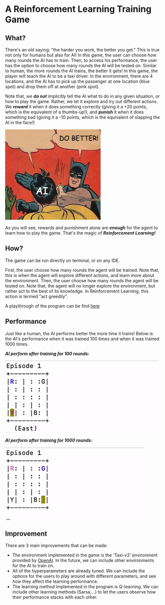 # A Reinforcement Learning Training Game

## What?
There's an old saying: "the harder you work, the better you get." This is true not only for humans but also for AI! In this game, the user can choose how many rounds the AI has to train. Then, to access his performance, the user has the option to choose how many rounds the AI will be tested on. Similar to human, the more rounds the AI trains, the better it gets! In this game, the player will teach the AI to be a taxi driver. In the environment, there are 4 locations, and the AI has to pick up the passenger at one location (blue spot) and drop them off at another (pink spot). 

Note that, we ***do not*** implicitly tell the AI what to do in any given situation, or how to play the game. Rather, we let it explore and try out different actions. We ***reward*** it when it does something correctly (giving it a +20 points, which is the equivalent of a thumbs-up!), and ***punish*** it when it does something bad (giving it a -10 points, which is the equivalent of slapping the AI in the face!)

![](trainingai.png)

As you will see, rewards and punishment alone are ***enough*** for the agent to learn how to play the game. That's the magic of ***Reinforcement Learning!*** 

## How?
The game can be run directly on terminal, or on any IDE.

First, the user choose how many rounds the agent will be trained. Note that, this is when the agent will explore different actions, and learn more about the environment. Then, the user choose how many rounds the agent will be tested on. Note that, the agent will no longer explore the environment, but rather act to the best of its knowledge. In Reinforcement Learning, this action is termed "act greedily". 

A playthrough of the program can be find [here](https://www.youtube.com/watch?v=xtqAbc157JQ)
## Performance

Just like a human, the AI performs better the more time it trains! Below is the AI's performance when it was trained 100 times and when it was trained 1000 times. 

***AI perform after training for 100 rounds:***

![](100%20round.gif)

***AI perform after training for 1000 rounds:***

![](1000%20round.gif)

## Improvement
There are 3 main improvements that can be made:
- The environment implemented in the game is the 'Taxi-v2' environment provided by [OpenAI](https://gym.openai.com/envs/#classic_control). In the future, we can include other environments for the AI to train on. 
- All of the hyperparameters are already tuned. We can include the options for the users to play around with different parameters, and see how they affect the learning performance. 
- The learning method implemented in the program is Q-learning. We can include other learning methods (Sarsa,...) to let the users observe how their performance stacks with each other. 



